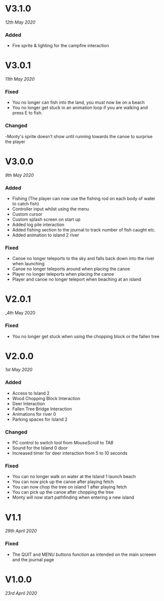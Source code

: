 # V3.1.0
_12th May 2020_

### Added
- Fire sprite & lighting for the campfire interaction


# V3.0.1
_11th May 2020_

### Fixed
- You no longer can fish into the land, you must now be on a beach
- You no longer get stuck in an animation loop if you are walking and press E to fish.


### Changed
-Monty's sprite doesn't show until running towards the canoe to surprise the player



# V3.0.0
_9th May 2020_

### Added
- Fishing (The player can now use the fishing rod on each body of water to catch fish)
- Controller input whilst using the menu
- Custom cursor
- Custom splash screen on start up
- Added log pile interaction
- Added fishing section to the journal to track number of fish caught etc.
- Added animation to island 2 river

### Fixed
- Canoe no longer teleports to the sky and falls back down into the river when launching
- Canoe no longer teleports around when placing the canoe
- Player no longer teleports when placing the canoe
- Player and canoe no longer teleport when beaching at an island


# V2.0.1
_4th May 2020

### Fixed

- You no longer get stuck when using the chopping block or the fallen tree

# V2.0.0
_1st May 2020_

### Added

- Access to Island 2
- Wood Chopping Block Interaction
- Deer Interaction
- Fallen Tree Bridge Interaction
- Animations for river 0
- Parking spaces for Island 2

### Changed

 - PC control to switch tool from _MouseScroll_ to _TAB_
 - Sound for the Island 0 door
 - Increased timer for deer interaction from 5 to 10 seconds
 
### Fixed

- You can no longer walk on water at the Island 1 launch beach
- You can now pick up the canoe after playing fetch
- You can now chop the tree on island 1 after playing fetch
- You can pick up the canoe after chopping the tree
- Monty will now start pathfinding when entering a new island

# V1.1
_29th April 2020_

### Fixed
- The QUIT and MENU buttons function as intended on the main screeen and the journal page

# V1.0.0
_23rd April 2020_